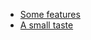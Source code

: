 - [Some features](/[[language]]/[[version]]/welcome#some-features) 
- [A small taste](/[[language]]/[[version]]/welcome#a-small-taste)